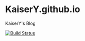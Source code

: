 # KaiserY.github.io
KaiserY's Blog

[![Build Status](https://travis-ci.org/KaiserY/KaiserY.github.io.svg?branch=source)](https://travis-ci.org/KaiserY/KaiserY.github.io)
